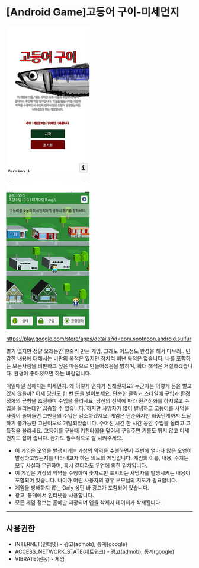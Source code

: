 # [Android Game]고등어 구이-미세먼지

<!--
description = 정리자료
tag = android, game, project, 고등어구이, 미세먼지
-->

![sulfur](images/sulfur1.png)

![sulfur](images/sulfur2.png)

https://play.google.com/store/apps/details?id=com.sootnoon.android.sulfur

별거 없지만 정말 오래동안 한줄씩 만든 게임. 그래도 어느정도 완성을 해서 마무리..
민감한 내용에 대해서는 비판의 목적은 있지만 정치적 비난 목적은 없습니다. 나를 포함하는 모든사람을 비판하고 싶은 마음으로 만들어졌음을 밝히며, 확대 해석은 거절하겠습니다.
환경이 좋아졌으면 하는 바람입니다.

매일매일 심해지는 미세먼지. 왜 이렇게 먼지가 심해질까요?
누군가는 이렇게 돈을 벌고 있지 않을까? 이제 당신도 한 번 돈을 벌어보세요.
단순한 클릭커 스타일에 구입과 환경정화의 균형을 조절하며 수입을 올리세요.
당신의 선택에 따라 환경정화를 하지않고 수입을 올리는데만 집중할 수 있습니다. 하지만 사망자가 많이 발생하고 고등어를 사먹을 사람이 줄어들면 그만큼의 수입은 감소하겠지요.
게임은 단순하지만 최종단계까지 도달하기 불가능한 고난이도로 개발되었습니다.
주어진 시간 한 시간 동안 수입을 올리고 고득점을 올리세요.
고등어를 구울때 키친타월을 덮어서 구워주면 기름도 튀지 않고 미세먼지도 잡아 줍니다. 환기도 필수적으로 잘 시켜주세요.

- 이 게임은 오염을 발생시키는 가상의 악역을 수행하면서 주변에 얼마나 많은 오염이 발생하고있는지를 나타내고자 하는 의도의 게임입니다. 게임의 이름, 내용, 수치는 모두 사실과 무관하며, 혹시 같더라도 우연에 의한 일치입니다.
- 이 게임은 가상의 악역을 수행하며 숫자로만 표시되는 사망자를 발생시키는 내용이 포함되어 있습니다. 나이가 어린 사용자의 경우 부모님의 지도가 필요합니다.
- 게임을 방해하지 않는 Only 상단 바 광고가 포함되어 있습니다.
- 광고, 통계에서 인터넷을 사용합니다.
- 모든 게임 정보는 폰에만 저장되며 앱을 삭제시 데이터가 삭제됩니다.

------
## 사용권한
- INTERNET(인터넷) - 광고(admob), 통계(google)
- ACCESS_NETWORK_STATE(네트워크) - 광고(admob), 통계(google)
- VIBRATE(진동) - 게임
